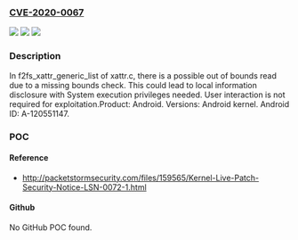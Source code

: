 ### [CVE-2020-0067](https://cve.mitre.org/cgi-bin/cvename.cgi?name=CVE-2020-0067)
![](https://img.shields.io/static/v1?label=Product&message=Android&color=blue)
![](https://img.shields.io/static/v1?label=Version&message=n%2Fa&color=blue)
![](https://img.shields.io/static/v1?label=Vulnerability&message=Information%20disclosure&color=brighgreen)

### Description

In f2fs_xattr_generic_list of xattr.c, there is a possible out of bounds read due to a missing bounds check. This could lead to local information disclosure with System execution privileges needed. User interaction is not required for exploitation.Product: Android. Versions: Android kernel. Android ID: A-120551147.

### POC

#### Reference
- http://packetstormsecurity.com/files/159565/Kernel-Live-Patch-Security-Notice-LSN-0072-1.html

#### Github
No GitHub POC found.

